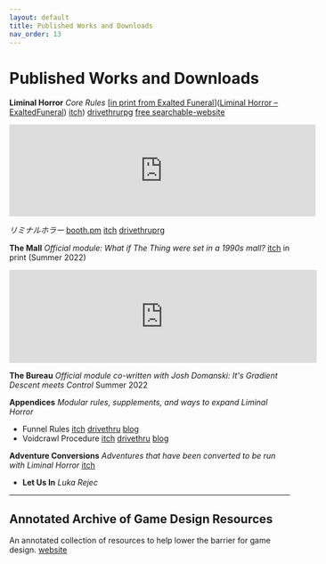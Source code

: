 ```yaml
---
layout: default
title: Published Works and Downloads
nav_order: 13
---
```


# Published Works and Downloads

**Liminal Horror** *Core Rules* [<u>in print from Exalted Funeral</u>]([Liminal Horror – ExaltedFuneral](https://www.exaltedfuneral.com/products/liminal-horror-pdf?variant=39606753886310))   [itch](https://goblinarchives.itch.io/liminal-horror))   [drivethrurpg](https://www.drivethrurpg.com/browse/pub/20053/Goblin-Archives)   [free searchable-website](https://goblinarchives.github.io/LiminalHorror/)

<iframe frameborder="0" src="https://itch.io/embed/1050284?border_width=0&amp;bg_color=222222&amp;fg_color=eeeeee&amp;border_color=363636" width="550" height="165"><a href="https://goblinarchives.itch.io/liminal-horror">Liminal Horror by Goblin Archives</a></iframe>

*リミナルホラー*    [booth.pm](https://booth.pm/en/items/3496067)   [itch](https://goblinarchives.itch.io/japaneseliminalhorror)   [drivethruprg](https://www.drivethrurpg.com/product/380333/Japanese-Liminal-Horror-)

**The Mall** *Official module: What if The Thing were set in a 1990s mall?* [itch](https://goblinarchives.itch.io/the-mall)   in print (Summer 2022)

<iframe frameborder="0" src="https://itch.io/embed/1334244?bg_color=222222&amp;fg_color=eeeeee&amp;border_color=363636" width="552" height="167"><a href="https://goblinarchives.itch.io/the-mall">The Mall by Goblin Archives</a></iframe>

**The Bureau** *Official module co-written with Josh Domanski: It's Gradient Descent meets Control* Summer 2022

**Appendices** *Modular rules, supplements, and ways to expand Liminal Horror*

- Funnel Rules [itch](https://goblinarchives.itch.io/funnel-rules)   [drivethru](https://www.drivethrurpg.com/product/389661/Liminal-Horror-Funnel-Rules)   [blog](https://goblinarchives.blot.im/funnel-rules)
- Voidcrawl Procedure [itch](https://goblinarchives.itch.io/voidcrawl)   [drivethru](https://www.drivethrurpg.com/product/390134/Liminal-Horror-Voidcrawl-Procedure)  [blog](https://goblinarchives.blot.im/voidcrawl-procedure-for-liminal-horror)

**Adventure Conversions** *Adventures that have been converted to be run with Liminal Horror* [<u>itch</u>](https://goblinarchives.itch.io/adventure-conversions-for-liminal-horror)

- **Let Us In** *Luka Rejec*

------

## Annotated Archive of Game Design Resources

An annotated collection of resources to help lower the barrier for game design. [website](https://goblinarchives.github.io/LiminalHorror/Annotated%20Archives/)
